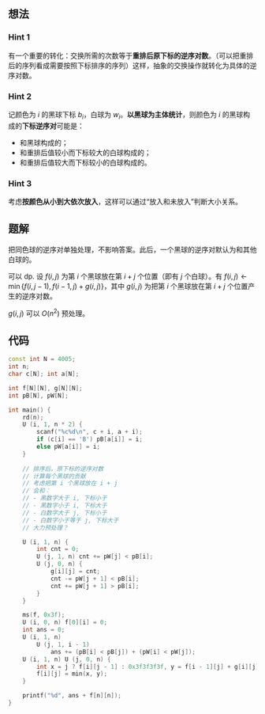 ## 想法

### Hint 1

有一个重要的转化：交换所需的次数等于**重排后原下标的逆序对数**。（可以把重排后的序列看成需要按照下标排序的序列）这样，抽象的交换操作就转化为具体的逆序对数。

### Hint 2
记颜色为 $i$ 的黑球下标 $b_i$，白球为 $w_i$。**以黑球为主体统计**，则颜色为 $i$ 的黑球构成的**下标逆序对**可能是：

- 和黑球构成的；
- 和重排后值较小而下标较大的白球构成的；
- 和重排后值较大而下标较小的白球构成的。

### Hint 3

考虑**按颜色从小到大依次放入**，这样可以通过“放入和未放入”判断大小关系。

## 题解

把同色球的逆序对单独处理，不影响答案。此后，一个黑球的逆序对默认为和其他白球的。

可以 dp. 设 $f(i,j)$ 为第 $i$ 个黑球放在第 $i+j$ 个位置（即有 $j$ 个白球）。有 $f(i,j) \gets \min\{f(i,j-1),f(i-1,j)+g(i,j)\}$，其中 $g(i,j)$ 为把第 $i$ 个黑球放在第 $i+j$ 个位置产生的逆序对数。

$g(i,j)$ 可以 $O(n^2)$ 预处理。

## 代码

```cpp
const int N = 4005;
int n;
char c[N]; int a[N];

int f[N][N], g[N][N];
int pB[N], pW[N];

int main() {
    rd(n);
    U (i, 1, n * 2) {
        scanf("%c%d\n", c + i, a + i);
        if (c[i] == 'B') pB[a[i]] = i;
        else pW[a[i]] = i;
    }
    
    // 排序后，原下标的逆序对数
    // 计算每个黑球的贡献
    // 考虑把第 i 个黑球放在 i + j
    // 会和：
    // - 黑数字大于 i, 下标小于 
    // - 黑数字小于 i, 下标大于
    // - 白数字大于 j, 下标小于
    // - 白数字小于等于 j, 下标大于
    // 大力预处理？

    U (i, 1, n) {
        int cnt = 0;
        U (j, 1, n) cnt += pW[j] < pB[i];
        U (j, 0, n) {
            g[i][j] = cnt;
            cnt -= pW[j + 1] < pB[i];
            cnt += pW[j + 1] > pB[i];
        }
    }

    ms(f, 0x3f);
    U (i, 0, n) f[0][i] = 0;
    int ans = 0;
    U (i, 1, n)
        U (j, 1, i - 1)
            ans += (pB[i] < pB[j]) + (pW[i] < pW[j]);
    U (i, 1, n) U (j, 0, n) {
        int x = j ? f[i][j - 1] : 0x3f3f3f3f, y = f[i - 1][j] + g[i][j];
        f[i][j] = min(x, y);
    }

    printf("%d", ans + f[n][n]);
}
```